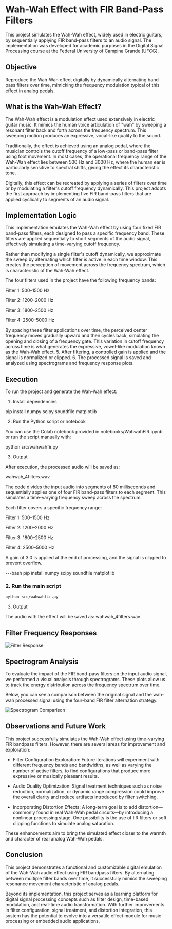 # Wah-Wah Effect with FIR Band-Pass Filters

This project simulates the Wah-Wah effect, widely used in electric guitars, by sequentially applying FIR band-pass filters to an audio signal. The implementation was developed for academic purposes in the Digital Signal Processing course at the Federal University of Campina Grande (UFCG).

## Objective

Reproduce the Wah-Wah effect digitally by dynamically alternating band-pass filters over time, mimicking the frequency modulation typical of this effect in analog pedals.

## What is the Wah-Wah Effect?

The Wah-Wah effect is a modulation effect used extensively in electric guitar music. It mimics the human voice articulation of "wah" by sweeping a resonant filter back and forth across the frequency spectrum. This sweeping motion produces an expressive, vocal-like quality to the sound.

Traditionally, the effect is achieved using an analog pedal, where the musician controls the cutoff frequency of a low-pass or band-pass filter using foot movement. In most cases, the operational frequency range of the Wah-Wah effect lies between 500 Hz and 3000 Hz, where the human ear is particularly sensitive to spectral shifts, giving the effect its characteristic tone.

Digitally, this effect can be recreated by applying a series of filters over time or by modulating a filter's cutoff frequency dynamically. This project adopts the first approach by implementing five FIR band-pass filters that are applied cyclically to segments of an audio signal.

## Implementation Logic

This implementation emulates the Wah-Wah effect by using four fixed FIR band-pass filters, each designed to pass a specific frequency band. These filters are applied sequentially to short segments of the audio signal, effectively simulating a time-varying cutoff frequency.

Rather than modifying a single filter's cutoff dynamically, we approximate the sweep by alternating which filter is active in each time window. This creates the perception of movement across the frequency spectrum, which is characteristic of the Wah-Wah effect.

The four filters used in the project have the following frequency bands:

Filter 1: 500–1500 Hz

Filter 2: 1200–2000 Hz

Filter 3: 1800–2500 Hz

Filter 4: 2500–5000 Hz

By spacing these filter applications over time, the perceived center frequency moves gradually upward and then cycles back, simulating the opening and closing of a frequency gate. This variation in cutoff frequency across time is what generates the expressive, vowel-like modulation known as the Wah-Wah effect.
5. After filtering, a controlled gain is applied and the signal is normalized or clipped.
6. The processed signal is saved and analyzed using spectrograms and frequency response plots.

## Execution

To run the project and generate the Wah-Wah effect:

1. Install dependencies

pip install numpy scipy soundfile matplotlib

2. Run the Python script or notebook

You can use the Colab notebook provided in notebooks/WahwahFIR.ipynb or run the script manually with:

python src/wahwahfir.py

3. Output

After execution, the processed audio will be saved as:

wahwah_4filters.wav

The code divides the input audio into segments of 80 milliseconds and sequentially applies one of four FIR band-pass filters to each segment. This simulates a time-varying frequency sweep across the spectrum.

Each filter covers a specific frequency range:

Filter 1: 500–1500 Hz

Filter 2: 1200–2000 Hz

Filter 3: 1800–2500 Hz

Filter 4: 2500–5000 Hz

A gain of 3.0 is applied at the end of processing, and the signal is clipped to prevent overflow.

---bash
pip install numpy scipy soundfile matplotlib


### 2. Run the main script
```bash
python src/wahwahfir.py
````

3. Output

The audio with the effect will be saved as: wahwah_4filters.wav

## Filter Frequency Responses

![Filter Response](images/imagem_2025-05-07_235803218.png)


## Spectrogram Analysis


To evaluate the impact of the FIR band-pass filters on the input audio signal, we performed a visual analysis through spectrograms. These plots allow us to track the energy distribution across the frequency spectrum over time.

Below, you can see a comparison between the original signal and the wah-wah processed signal using the four-band FIR filter alternation strategy.

![Spectrogram Comparison](images/imagem_2025-05-08_001005261.png)

## Observations and Future Work

This project successfully simulates the Wah-Wah effect using time-varying FIR bandpass filters. However, there are several areas for improvement and exploration:

 - Filter Configuration Exploration:
Future iterations will experiment with different frequency bands and bandwidths, as well as varying the number of active filters, to find configurations that produce more expressive or musically pleasant results.

 - Audio Quality Optimization:
Signal treatment techniques such as noise reduction, normalization, or dynamic range compression could improve the overall clarity and reduce artifacts introduced by filter switching.

 - Incorporating Distortion Effects:
A long-term goal is to add distortion—commonly found in real Wah-Wah pedal circuits—by introducing a nonlinear processing stage. One possibility is the use of IIR filters or soft clipping functions to simulate analog saturation.

These enhancements aim to bring the simulated effect closer to the warmth and character of real analog Wah-Wah pedals.

## Conclusion
This project demonstrates a functional and customizable digital emulation of the Wah-Wah audio effect using FIR bandpass filters. By alternating between multiple filter bands over time, it successfully mimics the sweeping resonance movement characteristic of analog pedals.

Beyond its implementation, this project serves as a learning platform for digital signal processing concepts such as filter design, time-based modulation, and real-time audio transformation. With further improvements in filter configuration, signal treatment, and distortion integration, this system has the potential to evolve into a versatile effect module for music processing or embedded audio applications.

